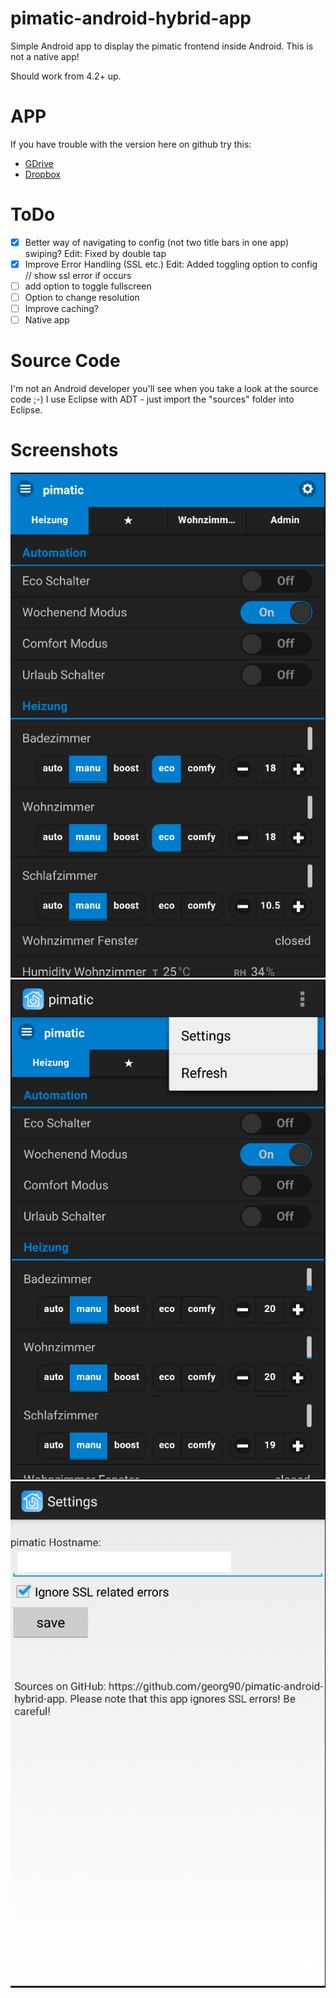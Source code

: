 # pimatic-android-hybrid-app

Simple Android app to display the pimatic frontend inside Android.
This is not a native app!

Should work from 4.2+ up.

# APP
If you have trouble with the version here on github try this: 

- [GDrive](https://drive.google.com/file/d/0ByG528gEqchjZGpmeUpDNzBiNkk/view?usp=sharing)
- [Dropbox](https://www.dropbox.com/s/s6qk95526yd6lmu/pimatic.apk?dl=0)

# ToDo

- [x] Better way of navigating to config (not two title bars in one app) swiping? Edit: Fixed by double tap
- [x] Improve Error Handling (SSL etc.) Edit: Added toggling option to config // show ssl error if occurs
- [ ] add option to toggle fullscreen
- [ ] Option to change resolution
- [ ] Improve caching?
- [ ] Native app

# Source Code

I'm not an Android developer you'll see when you take a look at the source code ;-) 
I use Eclipse with ADT - just import the "sources" folder into Eclipse.

# Screenshots
![screen1](https://raw.githubusercontent.com/georg90/pimatic-android-hybrid-app/master/screenshots/screen2.png)
![screen2](https://raw.githubusercontent.com/georg90/pimatic-android-hybrid-app/master/screenshots/screen3.PNG)
![screen3](https://raw.githubusercontent.com/georg90/pimatic-android-hybrid-app/master/screenshots/screen1.png)
